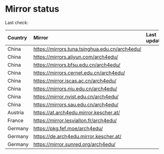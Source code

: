 <script src="./time.js"></script>
# Mirror status
Last check: <script type="text/javascript">localize(1735410461.7820597);</script>

|Country|Mirror|Last update|
|:------|:-----|:----------|
|China|https://mirrors.tuna.tsinghua.edu.cn/arch4edu/|<script type="text/javascript">localize(1735367928);</script>|
|China|https://mirrors.aliyun.com/arch4edu/|<script type="text/javascript">localize(1735367928);</script>|
|China|https://mirrors.bfsu.edu.cn/arch4edu/|<script type="text/javascript">localize(1735367928);</script>|
|China|https://mirrors.cernet.edu.cn/arch4edu/|<script type="text/javascript">localize(1735367928);</script>|
|China|https://mirror.iscas.ac.cn/arch4edu/|<script type="text/javascript">localize(1735367928);</script>|
|China|https://mirrors.nju.edu.cn/arch4edu/|<script type="text/javascript">localize(1735281618);</script>|
|China|https://mirror.nyist.edu.cn/arch4edu/|<script type="text/javascript">localize(1735367928);</script>|
|China|https://mirrors.sau.edu.cn/arch4edu/|<script type="text/javascript">localize(1731653531);</script>|
|Austria|https://at.arch4edu.mirror.kescher.at/|<script type="text/javascript">localize(1735367928);</script>|
|France|https://mirror.lesviallon.fr/arch4edu/|<script type="text/javascript">localize(1735367928);</script>|
|Germany|https://pkg.fef.moe/arch4edu/|<script type="text/javascript">localize(1735367928);</script>|
|Germany|https://de.arch4edu.mirror.kescher.at/|<script type="text/javascript">localize(1735367928);</script>|
|Germany|https://mirror.sunred.org/arch4edu/|<script type="text/javascript">localize(1735367928);</script>|

<script src="./tablefilter/tablefilter.js"></script>
<script src="./table.js"></script>